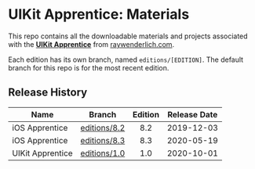 # UIKit Apprentice: Materials

This repo contains all the downloadable materials and projects associated with the **[UIKit Apprentice](https://www.raywenderlich.com/books/uikit-apprentice)** from [raywenderlich.com](https://www.raywenderlich.com).

Each edition has its own branch, named `editions/[EDITION]`. The default branch for this repo is for the most recent edition.

## Release History

| Name             | Branch                                                                          | Edition | Release Date |
|------------------| ------------------------------------------------------------------------------- |:-------:|:------------:|
| iOS Apprentice   | [editions/8.2](https://github.com/raywenderlich/ia-materials/tree/editions/8.2) | 8.2     | 2019-12-03   |
| iOS Apprentice   | [editions/8.3](https://github.com/raywenderlich/ia-materials/tree/editions/8.3) | 8.3     | 2020-05-19   |
| UIKit Apprentice | [editions/1.0](https://github.com/raywenderlich/ia-materials/tree/editions/9.0) | 1.0     | 2020-10-01   |
